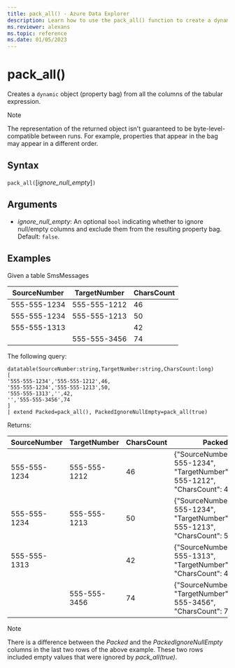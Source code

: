 ```yaml
---
title: pack_all() - Azure Data Explorer
description: Learn how to use the pack_all() function to create a dynamic object from all the columns of the tabular expression.
ms.reviewer: alexans
ms.topic: reference
ms.date: 01/05/2023
---
```

# pack_all()

Creates a `dynamic` object (property bag) from all the columns of the tabular expression.

> [!NOTE]
> The representation of the returned object isn't guaranteed to be byte-level-compatible between runs. For example, properties that appear in the bag may appear in a different order.

## Syntax

`pack_all(`[*ignore_null_empty*]`)`

## Arguments

* *ignore_null_empty*: An optional `bool` indicating whether to ignore null/empty columns and exclude them from the resulting property bag. Default: `false`.

## Examples

Given a table SmsMessages

|SourceNumber |TargetNumber| CharsCount
|---|---|---
|555-555-1234 |555-555-1212 | 46
|555-555-1234 |555-555-1213 | 50
|555-555-1313 | | 42
| |555-555-3456 | 74

The following query:

<!-- csl: https://help.kusto.windows.net/Samples -->
```kusto
datatable(SourceNumber:string,TargetNumber:string,CharsCount:long)
[
'555-555-1234','555-555-1212',46,
'555-555-1234','555-555-1213',50,
'555-555-1313','',42, 
'','555-555-3456',74 
]
| extend Packed=pack_all(), PackedIgnoreNullEmpty=pack_all(true)
```

Returns:

|SourceNumber |TargetNumber | CharsCount | Packed |PackedIgnoreNullEmpty
|---|---|---|---|---
|555-555-1234 |555-555-1212 | 46 |{"SourceNumber":"555-555-1234", "TargetNumber":"555-555-1212", "CharsCount": 46} | {"SourceNumber":"555-555-1234", "TargetNumber":"555-555-1212", "CharsCount": 46}
|555-555-1234 |555-555-1213 | 50 |{"SourceNumber":"555-555-1234", "TargetNumber":"555-555-1213", "CharsCount": 50} | {"SourceNumber":"555-555-1234", "TargetNumber":"555-555-1213", "CharsCount": 50}
|555-555-1313 | | 42 | {"SourceNumber":"555-555-1313", "TargetNumber":"", "CharsCount": 42} | {"SourceNumber":"555-555-1313", "CharsCount": 42}
| |555-555-3456 | 74 | {"SourceNumber":"", "TargetNumber":"555-555-3456", "CharsCount": 74} | {"TargetNumber":"555-555-3456", "CharsCount": 74}

> [!NOTE]
> There is a difference between the *Packed* and the *PackedIgnoreNullEmpty* columns in the last two rows of the above example. These two rows included empty values that were ignored by *pack_all(true)*.

